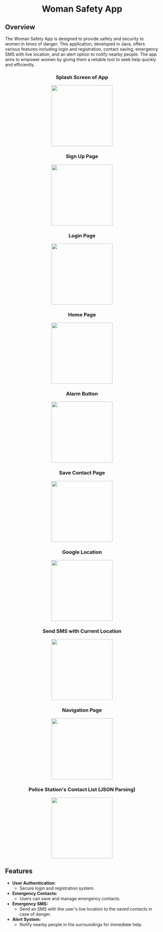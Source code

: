 <h1 align="center">Woman Safety App</h1>

<h2>Overview</h2>
<p>The Woman Safety App is designed to provide safety and security to women in times of danger. This application, developed in Java, offers various features including login and registration, contact saving, emergency SMS with live location, and an alert option to notify nearby people. The app aims to empower women by giving them a reliable tool to seek help quickly and efficiently.</p>

<h3 align="center">Splash Screen of App</h3>
<p align="center"><img src="https://github.com/user-attachments/assets/c42b371e-7f2e-4939-bc5d-462a5264059e" width="200"/></p>

<h3 align="center">Sign Up Page</h3>
<p align="center"><img src="https://github.com/user-attachments/assets/487ea2b3-24dd-4ca5-b903-ef02ba8c91d5" width="200"/></p>

<h3 align="center">Login Page</h3>
<p align="center"><img src="https://github.com/user-attachments/assets/eb64dd70-6280-47aa-9a9f-fb84d017074c" width="200"/></p>

<h3 align="center">Home Page</h3>
<p align="center"><img src="https://github.com/user-attachments/assets/24340a25-b813-4f16-9e8d-249534976b56" width="200"/></p>

<h3 align="center">Alarm Button</h3>
<p align="center"><img src="https://github.com/user-attachments/assets/714eb9aa-8431-4f68-8b50-8fcebf590d01" width="200"/></p>

<h3 align="center">Save Contact Page</h3>
<p align="center"><img src="https://github.com/user-attachments/assets/32762bdf-7db0-4d8f-94c5-fa15ca4c23da" width="200"/></p>

<h3 align="center">Google Location</h3>
<p align="center"><img src="https://github.com/user-attachments/assets/9bae4c88-345f-4925-821b-720fb48dad07" width="200"/></p>

<h3 align="center">Send SMS with Current Location</h3>
<p align="center"><img src="https://github.com/user-attachments/assets/7eaddee2-a52e-4a09-9d5c-7f1782ea0c76" width="200"/></p>

<h3 align="center">Navigation Page</h3>
<p align="center"><img src="https://github.com/user-attachments/assets/83ad9310-09fe-4874-9144-9e404276f5a3" width="200"/></p>

<h3 align="center">Police Station's Contact List (JSON Parsing)</h3>
<p align="center"><img src="https://github.com/user-attachments/assets/2712769f-b60a-4b80-996d-685e9a3a5656" width="200"/></p>

<h2>Features</h2>
<ul>
    <li><strong>User Authentication:</strong>
        <ul>
            <li>Secure login and registration system.</li>
        </ul>
    </li>
    <li><strong>Emergency Contacts:</strong>
        <ul>
            <li>Users can save and manage emergency contacts.</li>
        </ul>
    </li>
    <li><strong>Emergency SMS:</strong>
        <ul>
            <li>Send an SMS with the user's live location to the saved contacts in case of danger.</li>
        </ul>
    </li>
    <li><strong>Alert System:</strong>
        <ul>
            <li>Notify nearby people in the surroundings for immediate help.</li>
        </ul>
    </li>
</ul>
